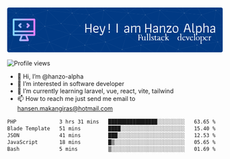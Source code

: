![Header](./github-header-image.png)

![Profile views](https://gpvc.arturio.dev/hanzo-alpha)

- 👋 Hi, I’m @hanzo-alpha
- 👀 I’m interested in software developer
- 🌱 I’m currently learning laravel, vue, react, vite, tailwind
- 📫 How to reach me just send me email to hansen.makangiras@hotmail.com 

<!---
hanzo-alpha/hanzo-alpha is a ✨ special ✨ repository because its `README.md` (this file) appears on your GitHub profile.
You can click the Preview link to take a look at your changes.
--->

<!--START_SECTION:waka-->

```text
PHP              3 hrs 31 mins   ████████████████░░░░░░░░░   63.65 %
Blade Template   51 mins         ████░░░░░░░░░░░░░░░░░░░░░   15.40 %
JSON             41 mins         ███░░░░░░░░░░░░░░░░░░░░░░   12.53 %
JavaScript       18 mins         █▒░░░░░░░░░░░░░░░░░░░░░░░   05.65 %
Bash             5 mins          ▒░░░░░░░░░░░░░░░░░░░░░░░░   01.69 %
```

<!--END_SECTION:waka-->
